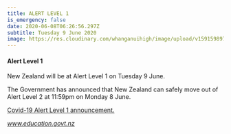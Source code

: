 ```yaml
---
title: ALERT LEVEL 1
is_emergency: false
date: 2020-06-08T06:26:56.297Z
subtitle: Tuesday 9 June 2020
image: https://res.cloudinary.com/whanganuihigh/image/upload/v1591598977/News/edgovt-Header2.png
---
```

#### Alert Level 1

New Zealand will be at Alert Level 1 on Tuesday 9 June.

The Government has announced that New Zealand can safely move out of Alert Level 2 at 11:59pm on Monday 8 June.

[Covid-19 Alert Level 1 announcement.](https://covid19.govt.nz/latest-updates/new-zealand-will-be-at-alert-level-1-on-tuesday-9-june/)

*www.education.govt.nz*  